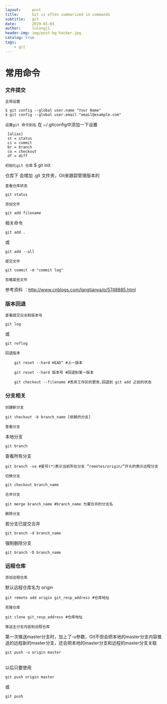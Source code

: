 ```yaml
---
layout:     post
title:      Git is often summarized in commands
subtitle:   git
date:       2019-01-03
author:     lulongji
header-img: img/post-bg-hacker.jpg
catalog: true
tags:
    - git
---
```


# 常用命令

### 文件提交
```全局设置```

    $ git config --global user.name "Your Name" 
    $ git config --global user.email "email@example.com"

```设置git 命令别名```
在 ~/.gitconfig中添加一下设置

     [alias] 
     st = status 
     ci = commit 
     br = branch 
     co = checkout 
     df = diff 

```初始化git 仓库```
    $ git init 

 仓库下 会增加 .git 文件夹，Git来跟踪管理版本的

```查看仓库状态```

    git status

```添加文件```

    git add filename

相关命令

    git add .

 或

    git add --all

```提交文件```

    git commit -m "commit log"

```忽略某些文件 ```

参考资料 ：http://www.cnblogs.com/langtianya/p/5748885.html


### 版本回退
```查看提交日志和版本号```

    git log 

或

    git reflog 

```回退版本```

        git reset --hard HEAD^ #上一版本

        git reset --hard 版本号 #回退到某一版本

        git checkout --filename #丢弃工作区的更改,回退到 git add 之前的状态

### 分支相关
```创建新分支```

    git checkout -b branch_name [依赖的分支]

```查看分支```

本地分支

    git branch

查看所有分支

    git branch -va #星号(*)表示当前所在分支 “remotes/origin/”开头的表示远程分支

```切换分支```

    git checkout branch_name

```合并分支```

    git merge branch_name #branch_name 为要合并的分支名

```删除分支```

若分支已提交合并

    git branch -d branch_name

强制删除分支

    git branch -D branch_name

### 远程仓库
```添加远程仓库```

默认远程仓库名为 origin

    git remote add origin git_resp_address #仓库地址 

```克隆仓库```

    git clone git_resp_address #仓库地址

```推送主分支内容到远程仓库```

第一次推送master分支时，加上了-u参数，Git不但会把本地的master分支内容推送的远程新的master分支，还会把本地的master分支和远程的master分支关联

    git push -u origin master 

<br>以后只要使用

    git push origin master 

或

    git push 

